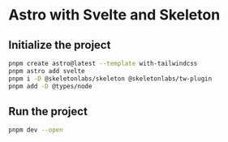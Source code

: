 # Astro with Svelte and Skeleton

## Initialize the project

```sh
pnpm create astro@latest --template with-tailwindcss
pnpm astro add svelte
pnpm i -D @skeletonlabs/skeleton @skeletonlabs/tw-plugin
pnpm add -D @types/node
```

## Run the project

```sh
pnpm dev --open
```
